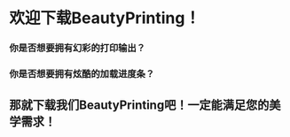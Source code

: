 # 欢迎下载BeautyPrinting！
### 你是否想要拥有幻彩的打印输出？
### 你是否想要拥有炫酷的加载进度条？
## 那就下载我们BeautyPrinting吧！一定能满足您的美学需求！